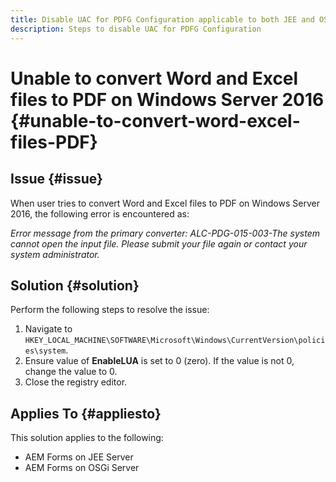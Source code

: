 ```yaml
---
title: Disable UAC for PDFG Configuration applicable to both JEE and OSGI
description: Steps to disable UAC for PDFG Configuration   
---
```

# Unable to convert Word and Excel files to PDF on Windows Server 2016 {#unable-to-convert-word-excel-files-PDF}

## Issue {#issue}

When user tries to convert Word and Excel files to PDF on Windows Server 2016, the following error is encountered as:

*Error message from the primary converter:
ALC-PDG-015-003-The system cannot open the input file. Please submit your file again or contact your system administrator.*

## Solution {#solution}

Perform the following steps to resolve the issue:
1. Navigate to `HKEY_LOCAL_MACHINE\SOFTWARE\Microsoft\Windows\CurrentVersion\policies\system`. 
1. Ensure value of **EnableLUA** is set to 0 (zero). If the value is not 0, change the value to 0. 
1. Close the registry editor.

## Applies To {#appliesto}

This solution applies to the following:
* AEM Forms on JEE Server
* AEM Forms on OSGi Server
